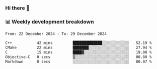 ### Hi there 👋

### 📊 Weekly development breakdown
<!--START_SECTION:waka-->

```txt
From: 22 December 2024 - To: 29 December 2024

C++           42 mins         █████████████░░░░░░░░░░░░   52.19 %
CMake         22 mins         ███████░░░░░░░░░░░░░░░░░░   27.94 %
C             15 mins         ████▓░░░░░░░░░░░░░░░░░░░░   19.00 %
Objective-C   0 secs          ▒░░░░░░░░░░░░░░░░░░░░░░░░   00.80 %
Markdown      0 secs          ░░░░░░░░░░░░░░░░░░░░░░░░░   00.07 %
```

<!--END_SECTION:waka-->
